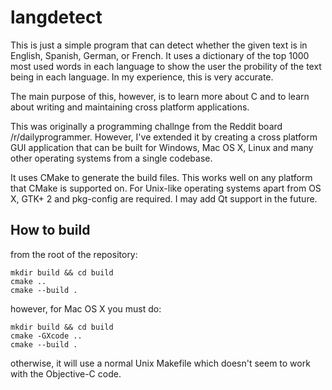 langdetect
==========

This is just a simple program that can detect whether the given text is in English, Spanish, German, or French.
It uses a dictionary of the top 1000 most used words in each language to show the user the probility of the text
being in each language. In my experience, this is very accurate. 

The main purpose of this, however, is to learn more about C and to learn about writing and maintaining cross platform applications.

This was originally a programming challnge from the Reddit board /r/dailyprogrammer. However, I've extended it
by creating a cross platform GUI application that can be built for Windows, Mac OS X, Linux and many other
operating systems from a single codebase.

It uses CMake to generate the build files. This works well on any platform that CMake is supported on. For Unix-like
operating systems apart from OS X, GTK+ 2 and pkg-config are required. I may add Qt support in the future. 

How to build
------------
from the root of the repository:

	mkdir build && cd build
	cmake ..
	cmake --build .

however, for Mac OS X you must do:

	mkdir build && cd build
	cmake -GXcode ..
	cmake --build .

otherwise, it will use a normal Unix Makefile which doesn't seem to work with the Objective-C code.
